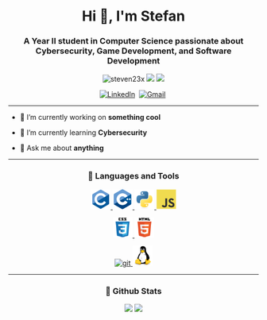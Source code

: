 <h1 align="center">Hi 👋, I'm Stefan</h1>
<h3 align="center">A Year II student in Computer Science passionate about Cybersecurity, Game Development, and Software Development</h3>

<p align="center">
 <img src="https://komarev.com/ghpvc/?username=steven23x&label=Views&color=green&style=flat" alt="steven23x" />
 <img src="https://badges.pufler.dev/repos/Steven23X"/>
 <img src="https://badges.pufler.dev/commits/monthly/Steven23X" />
</p>

<p align="center">
<a href="https://www.linkedin.com/in/huma-stefan-dorian/"><img src="https://img.shields.io/badge/linkedin-%230077B5.svg?&style=for-the-badge&logo=linkedin&logoColor=white" alt="LinkedIn" /></a>&nbsp;
<a href="mailto:humastefan23@gmail.com"><img src="https://img.shields.io/badge/gmail-%23D14836.svg?&style=for-the-badge&logo=gmail&logoColor=white" alt="Gmail"/></a>&nbsp;
</p>

---

- 🔭 I’m currently working on **something cool**

- 🌱 I’m currently learning **Cybersecurity**

- 💬 Ask me about **anything**

---

<h3 align="center"> 🧰 Languages and Tools </h3>
<p align="center">
  <a href="https://www.cprogramming.com/" target="_blank" rel="noreferrer"> <img src="https://raw.githubusercontent.com/devicons/devicon/master/icons/c/c-original.svg" alt="c" width="40" height="40"/> </a> 
  <a href="https://www.w3schools.com/cpp/" target="_blank" rel="noreferrer"> <img src="https://raw.githubusercontent.com/devicons/devicon/master/icons/cplusplus/cplusplus-original.svg" alt="cplusplus" width="40" height="40"/> </a> 
  <a href="https://www.python.org" target="_blank" rel="noreferrer"> <img src="https://raw.githubusercontent.com/devicons/devicon/master/icons/python/python-original.svg" alt="python" width="40" height="40"/> </a>
  <a href="https://developer.mozilla.org/en-US/docs/Web/JavaScript" target="_blank" rel="noreferrer"> <img src="https://raw.githubusercontent.com/devicons/devicon/master/icons/javascript/javascript-original.svg" alt="javascript" width="40" height="40"/> </a>
</p>
<p align="center">
  <a href="https://www.w3schools.com/css/" target="_blank" rel="noreferrer"> <img src="https://raw.githubusercontent.com/devicons/devicon/master/icons/css3/css3-original-wordmark.svg" alt="css3" width="40" height="40"/> </a>
  <a href="https://www.w3.org/html/" target="_blank" rel="noreferrer"> <img src="https://raw.githubusercontent.com/devicons/devicon/master/icons/html5/html5-original-wordmark.svg" alt="html5" width="40" height="40"/> </a>
</p>  
<p align="center">
  <a href="https://git-scm.com/" target="_blank" rel="noreferrer"> <img src="https://www.vectorlogo.zone/logos/git-scm/git-scm-icon.svg" alt="git" width="40" height="40"/> </a> 
  <a href="https://www.linux.org/" target="_blank" rel="noreferrer"> <img src="https://raw.githubusercontent.com/devicons/devicon/master/icons/linux/linux-original.svg" alt="linux" width="40" height="40"/> </a> 
</p>

---

<h3 align="center"> 🚀 Github Stats </h3>

<p align = "center">
  <img  src = "https://github-readme-stats.vercel.app/api?username=Steven23X&show_icons=true&theme=chartreuse-dark&line_height=27">
  <img src = "https://github-readme-stats.vercel.app/api/top-langs/?username=Steven23X&theme=chartreuse-dark&layout=compact">
</p>

<!-- not working atm
<p align = "center">
 <img  src="https://github-readme-streak-stats.herokuapp.com/?user=Steven23X&show_icons=true&locale=en&layout=compact&theme=chartreuse-dark&line_height=0" />
</p>

<p align="center">
<img src = "https://github-profile-trophy.vercel.app/?username=Steven23X&theme=matrix&row=1">
</p>
-->
